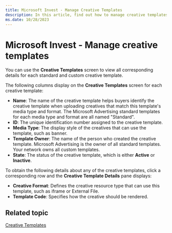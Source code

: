 ```yaml
---
title: Microsoft Invest - Manage Creative Templates
description: In this article, find out how to manage creative templates and how to view standard creative templates.
ms.date: 10/28/2023
---
```


# Microsoft Invest - Manage creative templates

You can use the **Creative Templates** screen to view all corresponding details for each standard and custom creative template.

The following columns display on the **Creative Templates** screen for each creative template:

- **Name**: The name of the creative template helps buyers identify the creative template when uploading creatives that match this template's media type and format. The Microsoft Advertising standard templates for each media type and format are all named "Standard".
- **ID**: The unique identification number assigned to the creative template.
- **Media Type**: The display style of the creatives that can use the template, such as banner.
- **Template Owner**: The name of the person who created the creative template. Microsoft Advertising is the owner of all standard templates. Your network owns all custom templates.
- **State**: The status of the creative template, which is either **Active** or **Inactive**.

To obtain the following details about any of the creative templates, click a corresponding row and the **Creative Template Details** pane displays:

- **Creative Format**: Defines the creative resource type that can use this template, such as iframe or External File.
- **Template Code**: Specifies how the creative should be rendered.

## Related topic

[Creative Templates](creative-templates.md)
